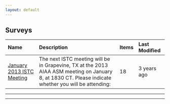 ```yaml
---
layout: default
---
```


## Surveys

| Name                      | Description               | Items                      | Last Modified |
|:--------------------------|:--------------------------|:---------------------------|:--------------|
| <a href="/jan_2013_istc_meeting.html">January 2013 ISTC Meeting</a> | The next ISTC meeting will be in Grapevine, TX at the 2013 AIAA ASM meeting on January 8, at 1830 CT. Please indicate whether you will be attending: | 18 | 3 years ago |


* * *
* * *

<!-- --end-of-page-- -->
